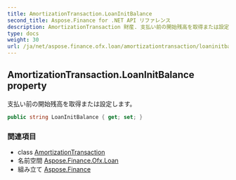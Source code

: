 ```yaml
---
title: AmortizationTransaction.LoanInitBalance
second_title: Aspose.Finance for .NET API リファレンス
description: AmortizationTransaction 財産. 支払い前の開始残高を取得または設定します
type: docs
weight: 30
url: /ja/net/aspose.finance.ofx.loan/amortizationtransaction/loaninitbalance/
---
```

## AmortizationTransaction.LoanInitBalance property

支払い前の開始残高を取得または設定します。

```csharp
public string LoanInitBalance { get; set; }
```

### 関連項目

* class [AmortizationTransaction](../)
* 名前空間 [Aspose.Finance.Ofx.Loan](../../amortizationtransaction/)
* 組み立て [Aspose.Finance](../../../)


